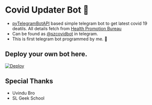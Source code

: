 # Covid Updater Bot 🦠

- [pyTelegramBotAPI](https://pypi.org/project/pyTelegramBotAPI/) based simple telegram bot to get latest covid 19 deatils. All details fetch from [Health Promotion Bureau](https://hpb.health.gov.lk/)
- Can be found as [@szcovidbot](http://t.me/szcovidbot) in telegram.
- This is first telegram bot programmed by me. 🥳

## Deploy your own bot here.
[![Deploy](https://www.herokucdn.com/deploy/button.svg)](https://heroku.com/deploy?template=https://github.com/TinuraD/CovidBot.git)

## Special Thanks
- Uvindu Bro
- SL Geek School
